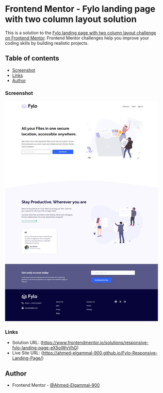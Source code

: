 # Frontend Mentor - Fylo landing page with two column layout solution

This is a solution to the [Fylo landing page with two column layout challenge on Frontend Mentor](https://www.frontendmentor.io/challenges/fylo-landing-page-with-two-column-layout-5ca5ef041e82137ec91a50f5). Frontend Mentor challenges help you improve your coding skills by building realistic projects. 

## Table of contents
  - [Screenshot](#screenshot)
  - [Links](#links)
  - [Author](#author)


### Screenshot

![ScreenShot](./images/Responsive%20Fylo%20Landing%20Page.jpeg)

### Links

- Solution URL:  (https://www.frontendmentor.io/solutions/responsive-fylo-landing-page-eX5oiWvVhG)
- Live Site URL: (https://ahmed-elgammal-900.github.io/Fylo-Responsive-Landing-Page/)

## Author

- Frontend Mentor - [@Ahmed-Elgammal-900](https://www.frontendmentor.io/profile/Ahmed-Elgammal-900)
